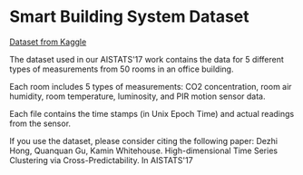 # Smart Building System Dataset

[Dataset from Kaggle](https://www.kaggle.com/ranakrc/smart-building-system)

The dataset used in our AISTATS'17 work contains the data for 5 different types of measurements from 50 rooms in an office building.

Each room includes 5 types of measurements: CO2 concentration, room air humidity, room temperature, luminosity, and PIR motion sensor data.

Each file contains the time stamps (in Unix Epoch Time) and actual readings from the sensor.

If you use the dataset, please consider citing the following paper:
		Dezhi Hong, Quanquan Gu, Kamin Whitehouse.
		High-dimensional Time Series Clustering via Cross-Predictability.
		In AISTATS'17